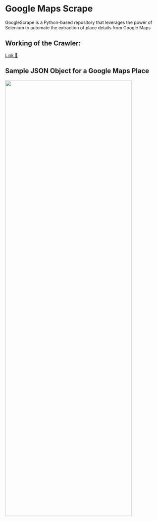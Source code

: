 # Google Maps Scrape
GoogleScrape is a Python-based repository that leverages the power of Selenium to automate the extraction of place details from Google Maps

## Working of the Crawler:
<a style="border: none;" href="https://eu-central.storage.cloudconvert.com/tasks/52f15b06-2504-4c15-a1f2-2a7149f76ad6/GoogleMapsCrawl.mp4?X-Amz-Algorithm=AWS4-HMAC-SHA256&X-Amz-Content-Sha256=UNSIGNED-PAYLOAD&X-Amz-Credential=cloudconvert-production%2F20231207%2Ffra%2Fs3%2Faws4_request&X-Amz-Date=20231207T113858Z&X-Amz-Expires=86400&X-Amz-Signature=f7a57b8b1899be44bcaf2ceb627bc7d8959aa85dff51dcc04770426ffced162e&X-Amz-SignedHeaders=host&response-content-disposition=attachment%3B%20filename%3D%22GoogleMapsCrawl.mp4%22&response-content-type=video%2Fmp4&x-id=GetObject">
  Link 🔗
</a>

## Sample JSON Object for a Google Maps Place
<img style="width:90%; height:60%;" src="https://i.ibb.co/L1n9cZC/temp-Google-Serp-v2-json.png" />
